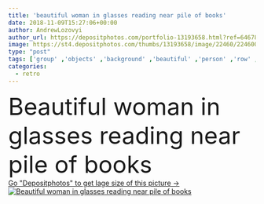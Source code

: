 ```yaml
---
title: 'beautiful woman in glasses reading near pile of books'
date: 2018-11-09T15:27:06+00:00
author: AndrewLozovyi
author_url: https://depositphotos.com/portfolio-13193658.html?ref=64678756
image: https://st4.depositphotos.com/thumbs/13193658/image/22460/224600602/api_thumb_450.jpg?forcejpeg=true
type: "post"
tags: ['group' ,'objects' ,'background' ,'beautiful' ,'person' ,'row' ,'elegance' ,'female' ,'people' ,'beauty' ,'caucasian' ,'cup' ,'coffee' ,'drink' ,'antique' ,'retro' ,'vintage' ,'elegant' ,'mug' ,'woman' ,'Wisdom' ,'aged' ,'information' ,'reading' ,'learning' ,'education' ,'studying' ,'culture' ,'literature' ,'blonde' ,'collection' ,'study' ,'attractive' ,'glasses' ,'pile' ,'books' ,'reader' ,'knowledge' ,'educational' ,'covers' ,'copy space' ,'Studio Shot' ,'on grey' ]
categories: 
  - retro
---
```

<div aling="center">
            <font size="60"> Beautiful woman in glasses reading near pile of books</font>   
</div>
<div>
    <a href='https://st4.depositphotos.com/thumbs/13193658/image/22460/224600602/api_thumb_450.jpg?forcejpeg=true?ref=64678756' target=_blank > Go "Depositphotos" to get lage size of this picture ->
        <img href='https://st4.depositphotos.com/thumbs/13193658/image/22460/224600602/api_thumb_450.jpg?forcejpeg=true?ref=64678756' src='https://st4.depositphotos.com/13193658/22460/i/950/depositphotos_224600602-stock-photo-beautiful-woman-glasses-reading-pile.jpg?forcejpeg=true' alt='Beautiful woman in glasses reading near pile of books' >
    </a>
</div>

